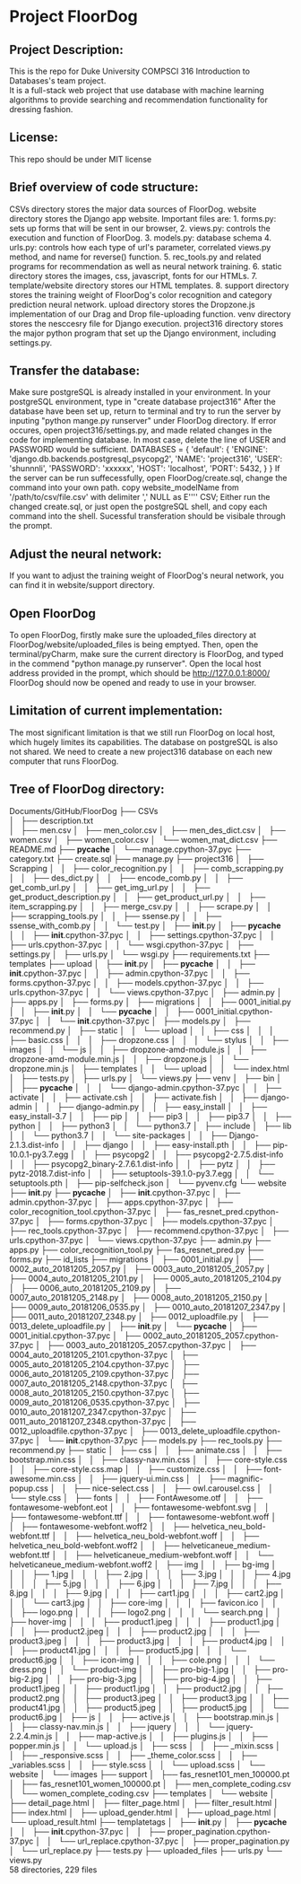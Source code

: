 # Project FloorDog
## Project Description: 
This is the repo for Duke University COMPSCI 316 Introduction to Databases's team project.
<br> It is a full-stack web project that use database with machine learning algorithms to provide searching and recommendation functionality for dressing fashion.
## License:
This repo should be under MIT license
<br>
## Brief overview of code structure:
CSVs directory stores the major data sources of FloorDog.
website directory stores the Django app website. Important files are:
	1. forms.py: sets up forms that will be sent in our browser,
	2. views.py: controls the execution and function of FloorDog.
	3. models.py: database schema
	4. urls.py: controls how each type of url's parameter, correlated views.py method, and name for reverse() function.
	5. rec_tools.py and related programs for recommendation as well as neural network training.
	6. static directory stores the images, css, javascript, fonts for our HTMLs.
	7. template/website directory stores our HTML templates.
	8. support directory stores the training weight of FloorDog's color recognition and category prediction neural network.
upload directory stores the Dropzone.js implementation of our Drag and Drop file-uploading function.
venv directory stores the nesccesry file for Django execution.
project316 directory stores the major python program that set up the Django environment, including settings.py.
<br>
## Transfer the database:
Make sure postgreSQL is already installed in your environment.
In your postgreSQL environment, type in "create database project316"
After the database have been set up, return to terminal and try to run the server by inputing "python mange.py runserver" under FloorDog directory.
If error occures, open project316/settings.py, and made related changes in the code for implementing database. In most case, delete the line of USER and PASSWORD would be sufficient.
<quote>
	DATABASES = {
    'default': {
        'ENGINE': 'django.db.backends.postgresql_psycopg2',
        'NAME': 'project316',
        'USER': 'shunnnli',
        'PASSWORD': 'xxxxxx',
        'HOST': 'localhost',
        'PORT': 5432,
    }
}
</quote>
If the server can be run suffecessfully, open FloorDog/create.sql, change the command into your own path.
<quoate>
	copy website_modelName from '/path/to/csv/file.csv' with delimiter ',' NULL as E'\'\'' CSV;
</quoate>
Either run the changed create.sql, or just open the postgreSQL shell, and copy each command into the shell. Sucessful transferation should be visibale through the prompt.
<br>
## Adjust the neural network:
If you want to adjust the training weight of FloorDog's neural network, you can find it in website/support directory.
<br>
## Open FloorDog
To open FloorDog, firstly make sure the uploaded_files directory at FloorDog/website/uploaded_files is being emptyed. 
Then, open the terminal/pyCharm, make sure the current directory is FloorDog, and typed in the commend "python manage.py runserver".
Open the local host address provided in the prompt, which should be http://127.0.0.1:8000/
FloorDog should now be opened and ready to use in your browser.
<br>
## Limitation of current implementation:
The most significant limitation is that we still run FloorDog on local host, which hugely limites its capabilities.
The database on postgreSQL is also not shared. We need to create a new project316 database on each new computer that runs FloorDog.
<br>
## Tree of FloorDog directory:
Documents/GitHub/FloorDog
├── CSVs <br>
│   ├── description.txt <br>
│   ├── men.csv
│   ├── men_color.csv
│   ├── men_des_dict.csv
│   ├── women.csv
│   ├── women_color.csv
│   └── women_mat_dict.csv
├── README.md
├── __pycache__
│   └── manage.cpython-37.pyc
├── category.txt
├── create.sql
├── manage.py
├── project316
│   ├── Scrapping
│   │   ├── color_recognition.py
│   │   ├── comb_scrapping.py
│   │   ├── des_dict.py
│   │   ├── encode_comb.py
│   │   ├── get_comb_url.py
│   │   ├── get_img_url.py
│   │   ├── get_product_description.py
│   │   ├── get_product_url.py
│   │   ├── item_scrapping.py
│   │   ├── merge_csv.py
│   │   ├── scrape.py
│   │   ├── scrapping_tools.py
│   │   ├── ssense.py
│   │   ├── ssense_with_comb.py
│   │   └── test.py
│   ├── __init__.py
│   ├── __pycache__
│   │   ├── __init__.cpython-37.pyc
│   │   ├── settings.cpython-37.pyc
│   │   ├── urls.cpython-37.pyc
│   │   └── wsgi.cpython-37.pyc
│   ├── settings.py
│   ├── urls.py
│   └── wsgi.py
├── requirements.txt
├── templates
├── upload
│   ├── __init__.py
│   ├── __pycache__
│   │   ├── __init__.cpython-37.pyc
│   │   ├── admin.cpython-37.pyc
│   │   ├── forms.cpython-37.pyc
│   │   ├── models.cpython-37.pyc
│   │   ├── urls.cpython-37.pyc
│   │   └── views.cpython-37.pyc
│   ├── admin.py
│   ├── apps.py
│   ├── forms.py
│   ├── migrations
│   │   ├── 0001_initial.py
│   │   ├── __init__.py
│   │   └── __pycache__
│   │       ├── 0001_initial.cpython-37.pyc
│   │       └── __init__.cpython-37.pyc
│   ├── models.py
│   ├── recommend.py
│   ├── static
│   │   └── upload
│   │       ├── css
│   │       │   ├── basic.css
│   │       │   ├── dropzone.css
│   │       │   └── stylus
│   │       ├── images
│   │       └── js
│   │           ├── dropzone-amd-module.js
│   │           ├── dropzone-amd-module.min.js
│   │           ├── dropzone.js
│   │           └── dropzone.min.js
│   ├── templates
│   │   └── upload
│   │       └── index.html
│   ├── tests.py
│   ├── urls.py
│   └── views.py
├── venv
│   ├── bin
│   │   ├── __pycache__
│   │   │   └── django-admin.cpython-37.pyc
│   │   ├── activate
│   │   ├── activate.csh
│   │   ├── activate.fish
│   │   ├── django-admin
│   │   ├── django-admin.py
│   │   ├── easy_install
│   │   ├── easy_install-3.7
│   │   ├── pip
│   │   ├── pip3
│   │   ├── pip3.7
│   │   ├── python
│   │   ├── python3
│   │   └── python3.7
│   ├── include
│   ├── lib
│   │   └── python3.7
│   │       └── site-packages
│   │           ├── Django-2.1.3.dist-info
│   │           ├── django
│   │           ├── easy-install.pth
│   │           ├── pip-10.0.1-py3.7.egg
│   │           ├── psycopg2
│   │           ├── psycopg2-2.7.5.dist-info
│   │           ├── psycopg2_binary-2.7.6.1.dist-info
│   │           ├── pytz
│   │           ├── pytz-2018.7.dist-info
│   │           ├── setuptools-39.1.0-py3.7.egg
│   │           └── setuptools.pth
│   ├── pip-selfcheck.json
│   └── pyvenv.cfg
└── website
    ├── __init__.py
    ├── __pycache__
    │   ├── __init__.cpython-37.pyc
    │   ├── admin.cpython-37.pyc
    │   ├── apps.cpython-37.pyc
    │   ├── color_recognition_tool.cpython-37.pyc
    │   ├── fas_resnet_pred.cpython-37.pyc
    │   ├── forms.cpython-37.pyc
    │   ├── models.cpython-37.pyc
    │   ├── rec_tools.cpython-37.pyc
    │   ├── recommend.cpython-37.pyc
    │   ├── urls.cpython-37.pyc
    │   └── views.cpython-37.pyc
    ├── admin.py
    ├── apps.py
    ├── color_recognition_tool.py
    ├── fas_resnet_pred.py
    ├── forms.py
    ├── id_lists
    ├── migrations
    │   ├── 0001_initial.py
    │   ├── 0002_auto_20181205_2057.py
    │   ├── 0003_auto_20181205_2057.py
    │   ├── 0004_auto_20181205_2101.py
    │   ├── 0005_auto_20181205_2104.py
    │   ├── 0006_auto_20181205_2109.py
    │   ├── 0007_auto_20181205_2148.py
    │   ├── 0008_auto_20181205_2150.py
    │   ├── 0009_auto_20181206_0535.py
    │   ├── 0010_auto_20181207_2347.py
    │   ├── 0011_auto_20181207_2348.py
    │   ├── 0012_uploadfile.py
    │   ├── 0013_delete_uploadfile.py
    │   ├── __init__.py
    │   └── __pycache__
    │       ├── 0001_initial.cpython-37.pyc
    │       ├── 0002_auto_20181205_2057.cpython-37.pyc
    │       ├── 0003_auto_20181205_2057.cpython-37.pyc
    │       ├── 0004_auto_20181205_2101.cpython-37.pyc
    │       ├── 0005_auto_20181205_2104.cpython-37.pyc
    │       ├── 0006_auto_20181205_2109.cpython-37.pyc
    │       ├── 0007_auto_20181205_2148.cpython-37.pyc
    │       ├── 0008_auto_20181205_2150.cpython-37.pyc
    │       ├── 0009_auto_20181206_0535.cpython-37.pyc
    │       ├── 0010_auto_20181207_2347.cpython-37.pyc
    │       ├── 0011_auto_20181207_2348.cpython-37.pyc
    │       ├── 0012_uploadfile.cpython-37.pyc
    │       ├── 0013_delete_uploadfile.cpython-37.pyc
    │       └── __init__.cpython-37.pyc
    ├── models.py
    ├── rec_tools.py
    ├── recommend.py
    ├── static
    │   ├── css
    │   │   ├── animate.css
    │   │   ├── bootstrap.min.css
    │   │   ├── classy-nav.min.css
    │   │   ├── core-style.css
    │   │   ├── core-style.css.map
    │   │   ├── customize.css
    │   │   ├── font-awesome.min.css
    │   │   ├── jquery-ui.min.css
    │   │   ├── magnific-popup.css
    │   │   ├── nice-select.css
    │   │   ├── owl.carousel.css
    │   │   └── style.css
    │   ├── fonts
    │   │   ├── FontAwesome.otf
    │   │   ├── fontawesome-webfont.eot
    │   │   ├── fontawesome-webfont.svg
    │   │   ├── fontawesome-webfont.ttf
    │   │   ├── fontawesome-webfont.woff
    │   │   ├── fontawesome-webfont.woff2
    │   │   ├── helvetica_neu_bold-webfont.ttf
    │   │   ├── helvetica_neu_bold-webfont.woff
    │   │   ├── helvetica_neu_bold-webfont.woff2
    │   │   ├── helveticaneue_medium-webfont.ttf
    │   │   ├── helveticaneue_medium-webfont.woff
    │   │   └── helveticaneue_medium-webfont.woff2
    │   ├── img
    │   │   ├── bg-img
    │   │   │   ├── 1.jpg
    │   │   │   ├── 2.jpg
    │   │   │   ├── 3.jpg
    │   │   │   ├── 4.jpg
    │   │   │   ├── 5.jpg
    │   │   │   ├── 6.jpg
    │   │   │   ├── 7.jpg
    │   │   │   ├── 8.jpg
    │   │   │   ├── 9.jpg
    │   │   │   ├── cart1.jpg
    │   │   │   ├── cart2.jpg
    │   │   │   └── cart3.jpg
    │   │   ├── core-img
    │   │   │   ├── favicon.ico
    │   │   │   ├── logo.png
    │   │   │   ├── logo2.png
    │   │   │   └── search.png
    │   │   ├── hover-img
    │   │   │   ├── product1.jpeg
    │   │   │   ├── product1.jpg
    │   │   │   ├── product2.jpeg
    │   │   │   ├── product2.jpg
    │   │   │   ├── product3.jpeg
    │   │   │   ├── product3.jpg
    │   │   │   ├── product4.jpg
    │   │   │   ├── product41.jpg
    │   │   │   ├── product5.jpg
    │   │   │   └── product6.jpg
    │   │   ├── icon-img
    │   │   │   ├── cole.png
    │   │   │   └── dress.png
    │   │   └── product-img
    │   │       ├── pro-big-1.jpg
    │   │       ├── pro-big-2.jpg
    │   │       ├── pro-big-3.jpg
    │   │       ├── pro-big-4.jpg
    │   │       ├── product1.jpeg
    │   │       ├── product1.jpg
    │   │       ├── product2.jpg
    │   │       ├── product2.png
    │   │       ├── product3.jpeg
    │   │       ├── product3.jpg
    │   │       ├── product41.jpg
    │   │       ├── product5.jpeg
    │   │       ├── product5.jpg
    │   │       └── product6.jpg
    │   ├── js
    │   │   ├── active.js
    │   │   ├── bootstrap.min.js
    │   │   ├── classy-nav.min.js
    │   │   ├── jquery
    │   │   │   └── jquery-2.2.4.min.js
    │   │   ├── map-active.js
    │   │   ├── plugins.js
    │   │   ├── popper.min.js
    │   │   └── upload.js
    │   ├── scss
    │   │   ├── _mixin.scss
    │   │   ├── _responsive.scss
    │   │   ├── _theme_color.scss
    │   │   ├── _variables.scss
    │   │   ├── style.scss
    │   │   └── upload.scss
    │   └── website
    │       └── images
    ├── support
    │   ├── fas_resnet101_men_100000.pt
    │   ├── fas_resnet101_women_100000.pt
    │   ├── men_complete_coding.csv
    │   └── women_complete_coding.csv
    ├── templates
    │   └── website
    │       ├── detail_page.html
    │       ├── filter_page.html
    │       ├── filter_result.html
    │       ├── index.html
    │       ├── upload_gender.html
    │       ├── upload_page.html
    │       └── upload_result.html
    ├── templatetags
    │   ├── __init__.py
    │   ├── __pycache__
    │   │   ├── __init__.cpython-37.pyc
    │   │   ├── proper_pagination.cpython-37.pyc
    │   │   └── url_replace.cpython-37.pyc
    │   ├── proper_pagination.py
    │   └── url_replace.py
    ├── tests.py
    ├── uploaded_files
    ├── urls.py
    └── views.py
<br>
58 directories, 229 files
